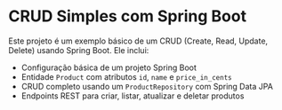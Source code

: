 # CRUD Simples com Spring Boot

Este projeto é um exemplo básico de um CRUD (Create, Read, Update, Delete) usando Spring Boot. Ele inclui:

- Configuração básica de um projeto Spring Boot
- Entidade `Product` com atributos `id`, `name` e `price_in_cents`
- CRUD completo usando um `ProductRepository` com Spring Data JPA
- Endpoints REST para criar, listar, atualizar e deletar produtos
